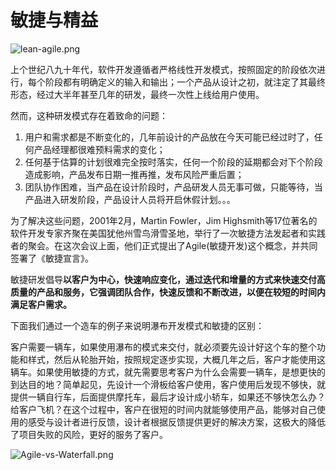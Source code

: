 # 敏捷与精益

![lean-agile.png](https://img.picui.cn/free/2024/06/30/6680efa96b4fa.png)

上个世纪八九十年代，软件开发遵循者严格线性开发模式，按照固定的阶段依次进行，每个阶段都有明确定义的输入和输出；一个产品从设计之初，就注定了其最终形态，经过大半年甚至几年的研发，最终一次性上线给用户使用。

然而，这种研发模式存在着致命的问题：
1. 用户和需求都是不断变化的，几年前设计的产品放在今天可能已经过时了，任何产品经理都很难预料需求的变化；
2. 任何基于估算的计划很难完全按时落实，任何一个阶段的延期都会对下个阶段造成影响，产品发布日期一推再推，发布风险严重后置；
3. 团队协作困难，当产品在设计阶段时，产品研发人员无事可做，只能等待，当产品进入研发阶段，产品设计人员将开启休假计划。。。

为了解决这些问题，2001年2月，Martin Fowler，Jim Highsmith等17位著名的软件开发专家齐聚在美国犹他州雪鸟滑雪圣地，举行了一次敏捷方法发起者和实践者的聚会。在这次会议上面，他们正式提出了Agile(敏捷开发)这个概念，并共同签署了《敏捷宣言》。

敏捷研发倡导**以客户为中心，快速响应变化，通过迭代和增量的方式来快速交付高质量的产品和服务，它强调团队合作，快速反馈和不断改进，以便在较短的时间内满足客户需求。**

下面我们通过一个造车的例子来说明瀑布开发模式和敏捷的区别：

客户需要一辆车，如果使用瀑布的模式来交付，就必须要先设计好这个车的整个功能和样式，然后从轮胎开始，按照规定逐步实现，大概几年之后，客户才能使用这辆车。如果使用敏捷的方式，就先需要思考客户为什么会需要一辆车，是想更快的到达目的地？简单起见，先设计一个滑板给客户使用，客户使用后发现不够快，就提供一辆自行车，后面提供摩托车，最后才设计成小轿车，如果还不够快怎么办？给客户飞机？在这个过程中，客户在很短的时间内就能够使用产品，能够对自己使用的感受与设计者进行反馈，设计者根据反馈提供更好的解决方案，这极大的降低了项目失败的风险，更好的服务了客户。

![Agile-vs-Waterfall.png](https://img.picui.cn/free/2024/06/30/6680f5c17a7fd.png)

